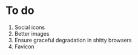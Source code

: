 # To do

1. Social icons
1. Better images
1. Ensure graceful degradation in shitty browsers
1. Favicon
